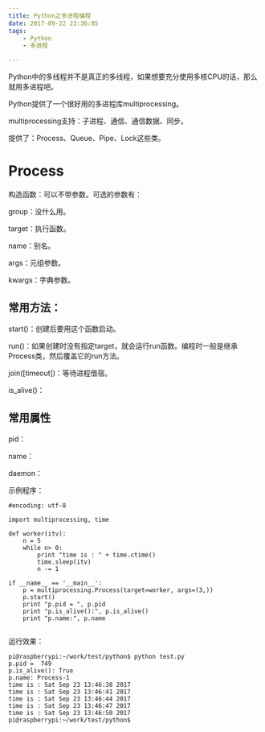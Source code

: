 ```yaml
---
title: Python之多进程编程
date: 2017-09-22 23:36:05
tags:
	- Python
	- 多进程

---
```




Python中的多线程并不是真正的多线程，如果想要充分使用多核CPU的话，那么就用多进程吧。

Python提供了一个很好用的多进程库multiprocessing。

multiprocessing支持：子进程、通信、通信数据、同步。

提供了：Process、Queue、Pipe、Lock这些类。

# Process

构造函数：可以不带参数。可选的参数有：

group：没什么用。

target：执行函数。

name：别名。

args：元组参数。

kwargs：字典参数。

## 常用方法：

start()：创建后要用这个函数启动。

run()：如果创建时没有指定target，就会运行run函数。编程时一般是继承Process类，然后覆盖它的run方法。

join([timeout])：等待进程借宿。

is_alive()：

## 常用属性

pid：

name：

daemon：

示例程序：

```
#encoding: utf-8

import multiprocessing, time

def worker(itv):
	n = 5 
	while n> 0:
		print "time is : " + time.ctime()
		time.sleep(itv)
		n -= 1
		
if __name__ == '__main__':
	p = multiprocessing.Process(target=worker, args=(3,))
	p.start()
	print "p.pid = ", p.pid
	print "p.is_alive():", p.is_alive()
	print "p.name:", p.name
	
```



运行效果：

```
pi@raspberrypi:~/work/test/python$ python test.py 
p.pid =  749
p.is_alive(): True
p.name: Process-1
time is : Sat Sep 23 13:46:38 2017
time is : Sat Sep 23 13:46:41 2017
time is : Sat Sep 23 13:46:44 2017
time is : Sat Sep 23 13:46:47 2017
time is : Sat Sep 23 13:46:50 2017
pi@raspberrypi:~/work/test/python$ 

```



